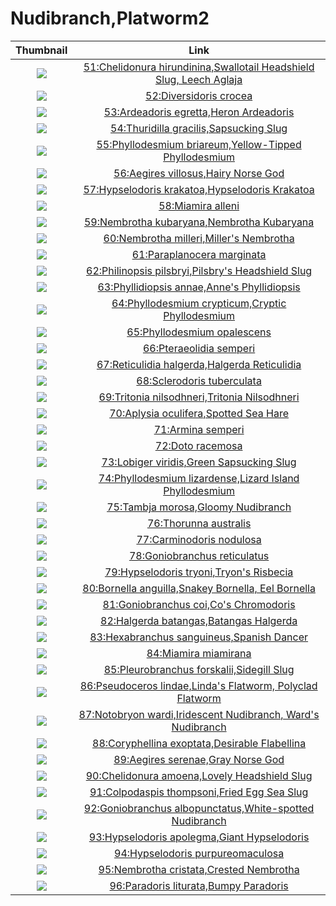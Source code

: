 # Nudibranch,Platworm2

| Thumbnail | Link |
| :---: | :---: |
| ![](../../.gitbook/assets/small-chelidonura-hirundinina.jpg)  | [51:Chelidonura hirundinina,Swallotail Headshield Slug, Leech Aglaja](51-chelidonura-hirundinina-swallotail-headshield-slug-leech-aglaja.md) |
| ![](../../.gitbook/assets/small-diversidoris-crocea.jpg)  | [52:Diversidoris crocea](52-diversidoris-crocea.md) |
| ![](../../.gitbook/assets/small-heron-ardeadoris.jpg)  | [53:Ardeadoris egretta,Heron Ardeadoris](53-ardeadoris-egretta-heron-ardeadoris.md) |
| ![](../../.gitbook/assets/small-thuridilla-gracilis.jpg)  | [54:Thuridilla gracilis,Sapsucking Slug](54-thuridilla-gracilis-sapsucking-slug.md) |
| ![](../../.gitbook/assets/small-yellow-tipped-phyllodesmium.jpg)  | [55:Phyllodesmium briareum,Yellow-Tipped Phyllodesmium](55-phyllodesmium-briareum-yellow-tipped-phyllodesmium.md) |
| ![](../../.gitbook/assets/small-aegires-villosus-the-red-one.jpg)  | [56:Aegires villosus,Hairy Norse God](56-aegires-villosus-hairy-norse-god.md) |
| ![](../../.gitbook/assets/small-hypselodoris-krakatoa.jpg)  | [57:Hypselodoris krakatoa,Hypselodoris Krakatoa](57-hypselodoris-krakatoa-hypselodoris-krakatoa.md) |
| ![](../../.gitbook/assets/small-miamira-alleni.jpg)  | [58:Miamira alleni](58-miamira-alleni.md) |
| ![](../../.gitbook/assets/small-nembrotha-kubaryana.jpg)  | [59:Nembrotha kubaryana,Nembrotha Kubaryana](59-nembrotha-kubaryana-nembrotha-kubaryana.md) |
| ![](../../.gitbook/assets/small-nembrotha-milleri.jpg)  | [60:Nembrotha milleri,Miller's Nembrotha](60-nembrotha-milleri-millers-nembrotha.md) |
| ![](../../.gitbook/assets/small-paraplanocera-marginata.jpg)  | [61:Paraplanocera marginata](61-paraplanocera-marginata.md) |
| ![](../../.gitbook/assets/small-philinopsis-pilsbryi.jpg)  | [62:Philinopsis pilsbryi,Pilsbry's Headshield Slug](62-philinopsis-pilsbryi-pilsbrys-headshield-slug.md) |
| ![](../../.gitbook/assets/small-phyllidiopsis-annae.jpg)  | [63:Phyllidiopsis annae,Anne's Phyllidiopsis](63-phyllidiopsis-annae-annes-phyllidiopsis.md) |
| ![](../../.gitbook/assets/small-phyllodesmium-crypticum.jpg)  | [64:Phyllodesmium crypticum,Cryptic Phyllodesmium](64-phyllodesmium-crypticum-cryptic-phyllodesmium.md) |
| ![](../../.gitbook/assets/small-phyllodesmium-opalescens-the-white-one.jpg)  | [65:Phyllodesmium opalescens](65-phyllodesmium-opalescens.md) |
| ![](../../.gitbook/assets/small-pteraeolidia-semperi.jpg)  | [66:Pteraeolidia semperi](66-pteraeolidia-semperi.md) |
| ![](../../.gitbook/assets/small-reticulidia-halgerda.jpg)  | [67:Reticulidia halgerda,Halgerda Reticulidia](67-reticulidia-halgerda-halgerda-reticulidia.md) |
| ![](../../.gitbook/assets/small-sclerodoris-tuberculata.jpg)  | [68:Sclerodoris tuberculata](68-sclerodoris-tuberculata.md) |
| ![](../../.gitbook/assets/small-tritonia-nilsodhneri.jpg)  | [69:Tritonia nilsodhneri,Tritonia Nilsodhneri](69-tritonia-nilsodhneri-tritonia-nilsodhneri.md) |
| ![](../../.gitbook/assets/small-aplysia-oculifera.jpg)  | [70:Aplysia oculifera,Spotted Sea Hare](70-aplysia-oculifera-spotted-sea-hare.md) |
| ![](../../.gitbook/assets/small-armina-semperi.jpg)  | [71:Armina semperi](71-armina-semperi.md) |
| ![](../../.gitbook/assets/small-doto-racemosa.jpg)  | [72:Doto racemosa](72-doto-racemosa.md) |
| ![](../../.gitbook/assets/small-lobiger-viridis.jpg)  | [73:Lobiger viridis,Green Sapsucking Slug](73-lobiger-viridis-green-sapsucking-slug.md) |
| ![](../../.gitbook/assets/small-phyllodesmium-lizardense.jpg)  | [74:Phyllodesmium lizardense,Lizard Island Phyllodesmium](74-phyllodesmium-lizardense-lizard-island-phyllodesmium.md) |
| ![](../../.gitbook/assets/small-tambja-morosa.jpg)  | [75:Tambja morosa,Gloomy Nudibranch](75-tambja-morosa-gloomy-nudibranch.md) |
| ![](../../.gitbook/assets/small-thorunna-australis.jpg)  | [76:Thorunna australis](76-thorunna-australis.md) |
| ![](../../.gitbook/assets/small-carminodoris-nodulosa.jpg)  | [77:Carminodoris nodulosa](77-carminodoris-nodulosa.md) |
| ![](../../.gitbook/assets/small-goniobranchus-reticulatus.jpg)  | [78:Goniobranchus reticulatus](78-goniobranchus-reticulatus.md) |
| ![](../../.gitbook/assets/small-hypselodoris-tryoni.jpg)  | [79:Hypselodoris tryoni,Tryon's Risbecia](79-hypselodoris-tryoni-tryons-risbecia.md) |
| ![](../../.gitbook/assets/small-bornella-anguilla.jpg)  | [80:Bornella anguilla,Snakey Bornella, Eel Bornella](80-bornella-anguilla-snakey-bornella-eel-bornella.md) |
| ![](../../.gitbook/assets/small-goniobranchus-coi.jpg)  | [81:Goniobranchus coi,Co's Chromodoris](81-goniobranchus-coi-cos-chromodoris.md) |
| ![](../../.gitbook/assets/small-halgerda-batangas.jpg)  | [82:Halgerda batangas,Batangas Halgerda](82-halgerda-batangas-batangas-halgerda.md) |
| ![](../../.gitbook/assets/small-hexabranchus-sanguineus.jpg)  | [83:Hexabranchus sanguineus,Spanish Dancer](83-hexabranchus-sanguineus-spanish-dancer.md) |
| ![](../../.gitbook/assets/small-miamira-miamirana.jpg)  | [84:Miamira miamirana](84-miamira-miamirana.md) |
| ![](../../.gitbook/assets/small-pleurobranchus-forskalii.jpg)  | [85:Pleurobranchus forskalii,Sidegill Slug](85-pleurobranchus-forskalii-sidegill-slug.md) |
| ![](../../.gitbook/assets/samll-pseudoceros-lindae.jpg)  | [86:Pseudoceros lindae,Linda's Flatworm, Polyclad Flatworm](86-pseudoceros-lindae-lindas-flatworm-polyclad-flatworm.md) |
| ![](../../.gitbook/assets/small-notobryon-wardi%20%281%29.jpg)  | [87:Notobryon wardi,Iridescent Nudibranch, Ward's Nudibranch](87-notobryon-wardi-iridescent-nudibranch-wards-nudibranch.md) |
| ![](../../.gitbook/assets/small-coryphellina-exoptata.jpg)  | [88:Coryphellina exoptata,Desirable Flabellina](88-coryphellina-exoptata-desirable-flabellina.md) |
| ![](../../.gitbook/assets/small-aegires-serenae.jpg)  | [89:Aegires serenae,Gray Norse God](89-aegires-serenae-gray-norse-god.md) |
| ![](../../.gitbook/assets/small-chelidonura-amoena.jpg)  | [90:Chelidonura amoena,Lovely Headshield Slug](90-chelidonura-amoena-lovely-headshield-slug.md) |
| ![](../../.gitbook/assets/small-colpodaspis-thompsoni.jpg)  | [91:Colpodaspis thompsoni,Fried Egg Sea Slug](91-colpodaspis-thompsoni-fried-egg-sea-slug.md) |
| ![](../../.gitbook/assets/small-goniobranchus-albopunctatus.jpg)  | [92:Goniobranchus albopunctatus,White-spotted Nudibranch](92-goniobranchus-albopunctatus-white-spotted-nudibranch.md) |
| ![](../../.gitbook/assets/small-hypselodoris-apolegma.jpg)  | [93:Hypselodoris apolegma,Giant Hypselodoris](93-hypselodoris-apolegma-giant-hypselodoris.md) |
| ![](../../.gitbook/assets/small-hypselodoris-purpureomaculosa.jpg)  | [94:Hypselodoris purpureomaculosa](94-hypselodoris-purpureomaculosa.md) |
| ![](../../.gitbook/assets/small-nembrotha-cristata.jpg)  | [95:Nembrotha cristata,Crested Nembrotha](95-nembrotha-cristata-crested-nembrotha.md) |
| ![](../../.gitbook/assets/small-paradoris-liturata.jpg)  | [96:Paradoris liturata,Bumpy Paradoris](96-paradoris-liturata-bumpy-paradoris.md) |



